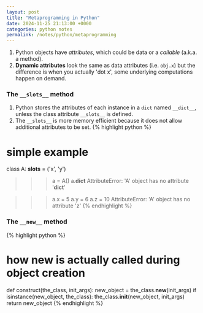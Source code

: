 ```yaml
---
layout: post
title: "Metaprogramming in Python"
date: 2024-11-25 21:13:00 +0000
categories: python notes
permalink: /notes/python/metaprogramming
---
```



1. Python objects have _attributes_, which could be data or a _callable_ (a.k.a. a method).
2. **Dynamic attributes** look the same as data attributes (i.e. `obj.x`) but the difference is when you actually 'dot x', some underlying computations happen on demand.

### The `__slots__` method
1. Python stores the attributes of each instance in a `dict` named `__dict__`, unless the class attribute `__slots__` is defined.
2. The `__slots__` is more memory efficient because it does not allow additional attributes to be set.
{% highlight python %}
# simple example
class A:
    __slots__ = ('x', 'y')

>>> a = A()
>>> a.__dict__
AttributeError: 'A' object has no attribute '__dict__'

>>> a.x = 5
>>> a.y = 6
>>> a.z = 10
AttributeError: 'A' object has no attribute 'z'
{% endhighlight %}

### The `__new__` method
{% highlight python %}
# how __new__ is actually called during object creation
def construct(the_class, init_args):
    new_object = the_class.__new__(init_args)
    if isinstance(new_object, the_class):
        the_class.__init__(new_object, init_args)
return new_object
{% endhighlight %}


